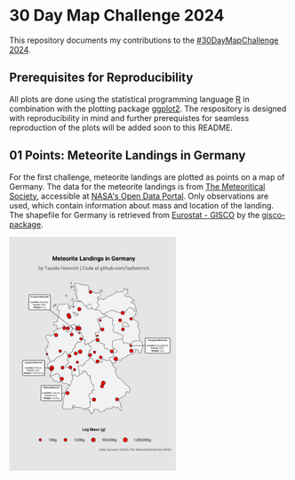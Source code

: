 # 30 Day Map Challenge 2024

This repository documents my contributions to the [#30DayMapChallenge 2024](https://30daymapchallenge.com/).

## Prerequisites for Reproducibility

All plots are done using the statistical programming language [R](https://cran.r-progject.org/) in combination with the plotting package [ggplot2](https://ggplot2.tidyverse.org/). The respository is designed with reproducibility in mind and further prerequistes for seamless reproduction of the plots will be added soon to this README.

## 01 Points: Meteorite Landings in Germany

For the first challenge, meteorite landings are plotted as points on a map of Germany. The data for the meteorite landings is from [The Meteoritical Society](https://meteoritical.org/), accessible at [NASA's Open Data Portal](https://data.nasa.gov/Space-Science/Meteorite-Landings/gh4g-9sfh/about_data). Only observations are used, which contain information about mass and location of the landing. The shapefile for Germany is retrieved from [Eurostat - GISCO](https://ec.europa.eu/eurostat/web/gisco/) by the [gisco-package](https://ropengov.github.io/giscoR/).

<img src="output/01-points-meteorite-landings-germany.png" width="300px"/>